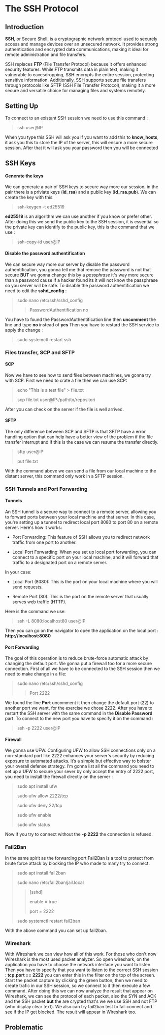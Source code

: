 # The SSH Protocol

## Introduction

**SSH**, or Secure Shell, is a cryptographic network protocol used to securely access and manage devices over an unsecured network. It provides strong authentication and encrypted data communications, making it ideal for remote administration and file transfers.

SSH replaces **FTP** (File Transfer Protocol) because it offers enhanced security features. While FTP transmits data in plain text, making it vulnerable to eavesdropping, SSH encrypts the entire session, protecting sensitive information. Additionally, SSH supports secure file transfers through protocols like SFTP (SSH File Transfer Protocol), making it a more secure and versatile choice for managing files and systems remotely.

## Setting Up

To connect to an existant SSH session we need to use this command : 

> ssh user@IP

When you type this SSH will ask you if you want to add this to **know_hosts**, it ask you this to store the IP of the server, this will ensure a more secure session. After that it will ask you your password then you will be connected

## SSH Keys

#### Generate the keys

We can generate a pair of SSH keys to secure way more our session, in the pair there is a priviate keys (**id_rsa**) and a public key (**id_rsa.pub**). We can create the key with this:

> ssh-keygen -t ed25519

**ed25519** is an algorithm we can use another if you know or prefer other. After doing this we send the public key to the SSH session, it is essential so the private key can identify to the public key, this is the command that we use :

> ssh-copy-id user@IP

#### Disable the password authentification

We can secure way more our server by disable the password authentification, you gonna tell me that remove the password is not that secure **BUT** we gonna change this by a *passphrase* it's way more secure than a password cause if a hacker found its it will not know the passphrase so you server will be safe. To disable the password authentification we need to edit the **sshd_config** :

> sudo nano /etc/ssh/sshd_config
> 
>> PasswordAuthentification no

You have to found the PasswordAuthentification line then **uncomment** the line and type **no** instead of **yes**
Then you have to restard the SSH service to apply the change :

> sudo systemctl restart ssh

### Files transfer, SCP and SFTP

#### SCP

Now we have to see how to send files between machines, we gonna try with SCP. First we need to crate a file then we can use SCP: 

> echo "This is a test file" > file.txt
> 
> scp file.txt user@IP:/path/to/repositori

After you can check on the server if the file is well arrived.

#### SFTP

The only difference between SCP and SFTP is that SFTP have a error handling option that can help have a better view of the problem if the file transfer interrupt and if this is the case we can resume the transfer directly. 

> sftp user@IP
> 
> put file.txt

With the command above we can send a file from our local machine to the distant server, this command only work in a SFTP session.

### SSH Tunnels and Port Forwarding

#### Tunnels

An SSH tunnel is a secure way to connect to a remote server, allowing you to forward ports between your local machine and that server. In this case, you're setting up a tunnel to redirect local port 8080 to port 80 on a remote server.
Here's how it works: 
    
- Port Forwarding: This feature of SSH allows you to redirect network traffic from one port to another.

- Local Port Forwarding: When you set up local port forwarding, you can connect to a specific port on your local machine, and it will forward that traffic to a designated port on a remote server.

In your case:

- Local Port (8080): This is the port on your local machine where you will send requests.

- Remote Port (80): This is the port on the remote server that usually serves web traffic (HTTP).

Here is the command we use: 

> ssh -L 8080:localhost80 user@IP

Then you can go on the navigator to open the application on the local port : **http://localhost:8080**

#### Port Forwarding

The goal of this operation is to reduce brute-force automatic attack by changing the default port. We gonna put a firewall too for a more secure connection.
First of all we have to be connected to the SSH session then we need to make change in a file:

> sudo nano /etc/ssh/sshd_config
>
>> Port 2222

We found the line **Port** uncomment it then change the default port (22) to another port we want, for the exercise we chose 2222. After you have to restart the SSH server with the same command in the **Disable Password** part. To connect to the new port you have to specify it on the command : 

> ssh -p 2222 user@IP

#### Firewall

We gonna use UFW.
Configuring UFW to allow SSH connections only on a non-standard port like 2222 enhances your server's security by reducing exposure to automated attacks. It’s a simple but effective way to bolster your overall defense strategy.
I'm gonna list all the command you need to set up a UFW to secure your sever by only accept the entry of 2222 port, you need to install the firewall directly on the server : 

> sudo apt install ufw
>
> sudo ufw allow 2222/tcp
>
> sudo ufw deny 22/tcp
>
> sudo ufw enable
>
> sudo ufw status

Now if you try to connect without the **-p 2222** the connection is refused.

### Fail2Ban

In the same spirit as the forwarding port Fail2Ban is a tool to protect from brute force attack by blocking the IP who made to many try to connect.

> sudo apt install fail2ban
>
> sudo nano /etc/fail2ban/jail.local
>
>> [sshd]
>> 
>> enable = true
>> 
>> port = 2222
>>
> sudo systemctl restart fail2ban

With the above command you can set up fail2ban.

### Wireshark

With Wireshark we can view how all of this work. For those who don't now Wireshark is the most used packet analyzer. So open wireshark, on the application you have to choose the network interface you want to listen. Then you have to specify that you want to listen to the correct SSH session : **tcp.port == 2222** you can enter this in the filter on the top of the screen. Start the packet capture by clicking the green button, then we need to create trafic in our SSH session, so we connect to it then execute a few command. After doing this we can now analyze the result that appear on Wireshark, we can see the protocol of each packet, also the SYN and ACK and the SSH packet **but** the are crypted that's we we use SSH and not FTP (who display clear text).
We also can try fail2ban test to fail connect and see if the IP get blocked. The result will appear in Wireshark too.

## Problematic


